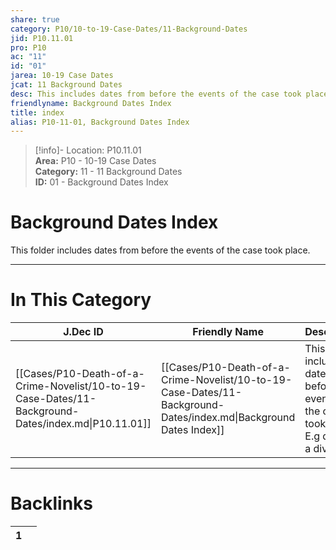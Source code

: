 ```yaml
---  
share: true  
category: P10/10-to-19-Case-Dates/11-Background-Dates  
jid: P10.11.01  
pro: P10  
ac: "11"  
id: "01"  
jarea: 10-19 Case Dates  
jcat: 11 Background Dates  
desc: This includes dates from before the events of the case took place. E.g date of a divorce.  
friendlyname: Background Dates Index  
title: index  
alias: P10-11-01, Background Dates Index  
---  
```

  
>[!info]- Location: P10.11.01  
>**Area:** P10 - 10-19 Case Dates  
>**Category:** 11 - 11 Background Dates  
>**ID:** 01 - Background Dates Index  
  
# Background Dates Index  
  
This folder includes dates from before the events of the case took place.  
   
  
  
---  
# In This Category  
  
| J.Dec ID                                                                                            | Friendly Name                                                                                                    | Description                                                                               |  
| --------------------------------------------------------------------------------------------------- | ---------------------------------------------------------------------------------------------------------------- | ----------------------------------------------------------------------------------------- |  
| [[Cases/P10-Death-of-a-Crime-Novelist/10-to-19-Case-Dates/11-Background-Dates/index.md\|P10.11.01]] | [[Cases/P10-Death-of-a-Crime-Novelist/10-to-19-Case-Dates/11-Background-Dates/index.md\|Background Dates Index]] | This includes dates from before the events of the case took place. E.g date of a divorce. |  
  
  
---  
# Backlinks  
<div><table class="dataview table-view-table"><thead class="table-view-thead"><tr class="table-view-tr-header"><th class="table-view-th"><span></span><span class="dataview small-text">1</span></th><th class="table-view-th"><span></span></th></tr></thead><tbody class="table-view-tbody"></tbody></table></div>